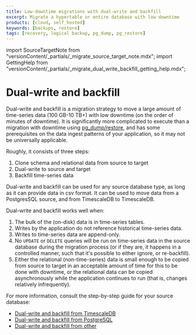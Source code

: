 ```yaml
---
title: Low-downtime migrations with dual-write and backfill
excerpt: Migrate a hypertable or entire database with low downtime
products: [cloud, self_hosted]
keywords: [backups, restore]
tags: [recovery, logical backup, pg_dump, pg_restore]
---
```


import SourceTargetNote from "versionContent/_partials/_migrate_source_target_note.mdx";
import GettingHelp from "versionContent/_partials/_migrate_dual_write_backfill_getting_help.mdx";

# Dual-write and backfill

Dual-write and backfill is a migration strategy to move a large amount of
time-series data (100&nbsp;GB-10&nbsp;TB+) with low downtime (on the order of
minutes of downtime). It is significantly more complicated to execute than a
migration with downtime using [pg_dump/restore][pg-dump-and-restore], and has
some prerequisites on the data ingest patterns of your application, so it may
not be universally applicable.

<SourceTargetNote />

Roughly, it consists of three steps:

1. Clone schema and relational data from source to target
1. Dual-write to source and target
1. Backfill time-series data

Dual-write and backfill can be used for any source database type, as long as it
can provide data in csv format. It can be used to move data from a PostgresSQL
source, and from TimescaleDB to TimescaleDB.

Dual-write and backfill works well when:
1. The bulk of the (on-disk) data is in time-series tables.
1. Writes by the application do not reference historical time-series data.
1. Writes to time-series data are append-only.
1. No `UPDATE` or `DELETE` queries will be run on time-series data in the
   source database during the migration process (or if they are, it happens in
   a controlled manner, such that it's possible to either ignore, or
   re-backfill).
1. Either the relational (non-time-series) data is small enough to be copied
   from source to target in an acceptable amount of time for this to be done
   with downtime, or the relational data can be copied asynchronously while the
   application continues to run (that is, changes relatively infrequently).

For more information, consult the step-by-step guide for your source database:

- [Dual-write and backfill from TimescaleDB][from-timescaledb]
- [Dual-write and backfill from PostgreSQL][from-postgres]
- [Dual-write and backfill from other][from-other]

<GettingHelp />

[from-timescaledb]: /ingest-and-migrate/:currentVersion:/dual-write-and-backfill/dual-write-from-timescaledb/
[from-postgres]: /ingest-and-migrate/:currentVersion:/dual-write-and-backfill/dual-write-from-postgres/
[from-other]: /ingest-and-migrate/:currentVersion:/dual-write-and-backfill/dual-write-from-other/
[pg-dump-and-restore]: /ingest-and-migrate/:currentVersion:/pg-dump-and-restore/
